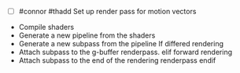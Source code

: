 - [ ] #connor #thadd Set up render pass for motion vectors

 - Compile shaders
 - Generate a new pipeline from the shaders
 - Generate a new subpass from the pipeline
If differed rendering
 - Attach subpass to the g-buffer renderpass.
elif forward rendering
 - Attach subpass to the end of the rendering renderpass
endif